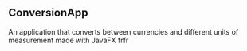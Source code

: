 ## ConversionApp

An application that converts between currencies and different units of measurement made with JavaFX frfr
